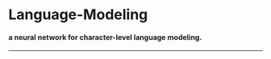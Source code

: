 # Language-Modeling
#### a neural network for character-level language modeling. 
----------------------------------------------------------------------------
